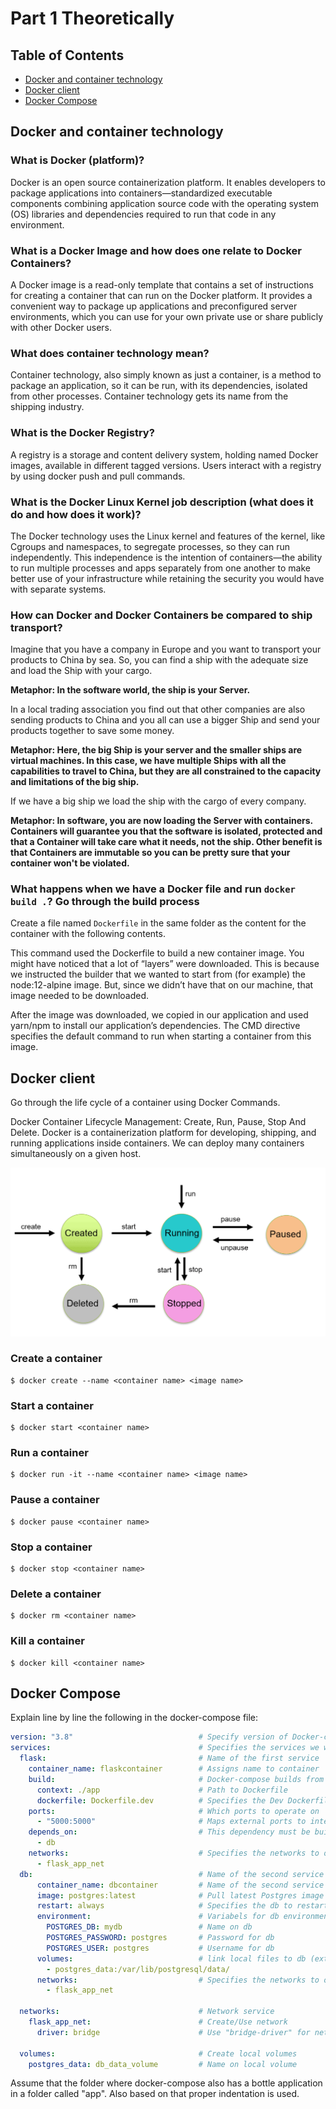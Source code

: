 # Part 1 Theoretically

## Table of Contents

- [Docker and container technology](#docker-and-container-technology)
- [Docker client](#docker-client)
- [Docker Compose](#docker-compose)

## Docker and container technology

### What is Docker (platform)?

Docker is an open source containerization platform. It enables developers to package applications into
containers—standardized executable components combining application source code with the operating system (OS) libraries
and dependencies required to run that code in any environment.

### What is a Docker Image and how does one relate to Docker Containers?

A Docker image is a read-only template that contains a set of instructions for creating a container that can run on the
Docker platform. It provides a convenient way to package up applications and preconfigured server environments, which
you can use for your own private use or share publicly with other Docker users.

### What does container technology mean?

Container technology, also simply known as just a container, is a method to package an application, so it can be run,
with its dependencies, isolated from other processes. Container technology gets its name from the shipping industry.

### What is the Docker Registry?

A registry is a storage and content delivery system, holding named Docker images, available in different tagged
versions. Users interact with a registry by using docker push and pull commands.

### What is the Docker Linux Kernel job description (what does it do and how does it work)?

The Docker technology uses the Linux kernel and features of the kernel, like Cgroups and namespaces, to segregate
processes, so they can run independently. This independence is the intention of containers—the ability to run multiple
processes and apps separately from one another to make better use of your infrastructure while retaining the security
you would have with separate systems.

### How can Docker and Docker Containers be compared to ship transport?

Imagine that you have a company in Europe and you want to transport your products to China by sea. So, you can find a
ship with the adequate size and load the Ship with your cargo.

__Metaphor: In the software world, the ship is your Server.__

In a local trading association you find out that other companies are also sending products to China and you all can use
a bigger Ship and send your products together to save some money.

__Metaphor: Here, the big Ship is your server and the smaller ships are virtual machines. In this case, we have multiple
Ships with all the capabilities to travel to China, but they are all constrained to the capacity and limitations of the
big ship.__

If we have a big ship we load the ship with the cargo of every company.

__Metaphor: In software, you are now loading the Server with containers. Containers will guarantee you that the software
is isolated, protected and that a Container will take care what it needs, not the ship. Other benefit is that Containers
are immutable so you can be pretty sure that your container won't be violated.__

### What happens when we have a Docker file and run `docker build .`? Go through the build process

Create a file named `Dockerfile` in the same folder as the content for the container with the following contents.

This command used the Dockerfile to build a new container image. You might have noticed that a lot of “layers” were
downloaded. This is because we instructed the builder that we wanted to start from (for example) the node:12-alpine
image. But, since we didn’t have that on our machine, that image needed to be downloaded.

After the image was downloaded, we copied in our application and used yarn/npm to install our application’s
dependencies. The CMD directive specifies the default command to run when starting a container from this image.

## Docker client

Go through the life cycle of a container using Docker Commands.

Docker Container Lifecycle Management: Create, Run, Pause, Stop And Delete. Docker is a containerization platform for
developing, shipping, and running applications inside containers. We can deploy many containers simultaneously on a
given host.

![](img/lifecycle.png)

### Create a container

```shell
$ docker create --name <container name> <image name>
```

### Start a container

```shell
$ docker start <container name>
```

### Run a container

```shell
$ docker run -it --name <container name> <image name>
```

### Pause a container

```shell
$ docker pause <container name>
```

### Stop a container

```shell
$ docker stop <container name>
```

### Delete a container

```shell
$ docker rm <container name>
```

### Kill a container

```shell
$ docker kill <container name>
```

## Docker Compose

Explain line by line the following in the docker-compose file:

```yml
version: "3.8"                            # Specify version of Docker-compose
services:                                 # Specifies the services we want to run
  flask:                                  # Name of the first service
    container_name: flaskcontainer        # Assigns name to container
    build:                                # Docker-compose builds from here
      context: ./app                      # Path to Dockerfile 
      dockerfile: Dockerfile.dev          # Specifies the Dev Dockerfile
    ports:                                # Which ports to operate on
      - "5000:5000"                       # Maps external ports to internal ports
    depends_on:                           # This dependency must be built first
      - db
    networks:                             # Specifies the networks to operate on
      - flask_app_net
  db:                                     # Name of the second service
      container_name: dbcontainer         # Name of the second service
      image: postgres:latest              # Pull latest Postgres image from DockerHub
      restart: always                     # Specifies the db to restart if for som reasons it stops
      environment:                        # Variabels for db environment
        POSTGRES_DB: mydb                 # Name on db
        POSTGRES_PASSWORD: postgres       # Password for db
        POSTGRES_USER: postgres           # Username for db
      volumes:                            # link local files to db (external to container)
        - postgres_data:/var/lib/postgresql/data/
      networks:                           # Specifies the networks to operate on
        - flask_app_net

  networks:                               # Network service
    flask_app_net:                        # Create/Use network
      driver: bridge                      # Use "bridge-driver" for network

  volumes:                                # Create local volumes
    postgres_data: db_data_volume         # Name on local volume
```

Assume that the folder where docker-compose also has a bottle application in a folder called "app". Also based on that
proper indentation is used.